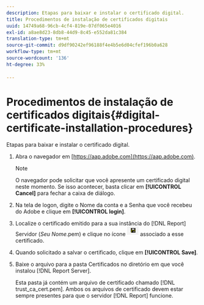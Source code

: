 ```yaml
---
description: Etapas para baixar e instalar o certificado digital.
title: Procedimentos de instalação de certificados digitais
uuid: 14749a68-96cb-4cf4-819e-07df065e4016
exl-id: a8ae8d23-8db8-44d9-8c45-e552da81c384
translation-type: tm+mt
source-git-commit: d9df90242ef96188f4e4b5e6d04cfef196b0a628
workflow-type: tm+mt
source-wordcount: '136'
ht-degree: 33%

---
```


# Procedimentos de instalação de certificados digitais{#digital-certificate-installation-procedures}

Etapas para baixar e instalar o certificado digital.

1. Abra o navegador em [https://aap.adobe.com](https://aap.adobe.com).

   >[!NOTE]
   >
   >O navegador pode solicitar que você apresente um certificado digital neste momento. Se isso acontecer, basta clicar em **[!UICONTROL Cancel]** para fechar a caixa de diálogo.

1. Na tela de logon, digite o Nome da conta e a Senha que você recebeu do Adobe e clique em **[!UICONTROL login]**.
1. Localize o certificado emitido para a sua instância do [!DNL Report] Servidor (*Seu Nome*.pem) e clique no ícone ![](assets/btn_save_certificatedownload.PNG) associado a esse certificado.
1. Quando solicitado a salvar o certificado, clique em **[!UICONTROL Save]**.
1. Baixe o arquivo para a pasta Certificados no diretório em que você instalou [!DNL Report Server].

   Esta pasta já contém um arquivo de certificado chamado [!DNL trust_ca_cert.pem]. Ambos os arquivos de certificado devem estar sempre presentes para que o servidor [!DNL Report] funcione.
